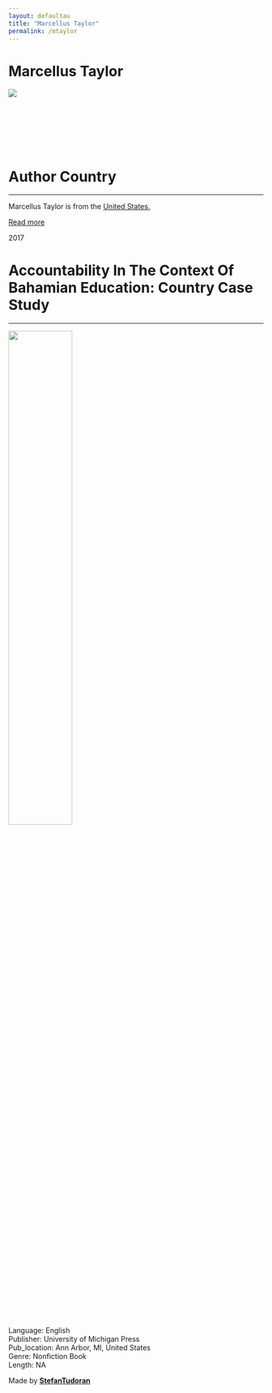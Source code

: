 ```yaml
---
layout: defaultau
title: "Marcellus Taylor"
permalink: /mtaylor
---
```

<!-- partial:index.partial.html -->
<div class="content">
    <h1>Marcellus Taylor</h1>
    <div class="quote">
        <div><img src="https://t4.ftcdn.net/jpg/03/40/12/49/360_F_340124934_bz3pQTLrdFpH92ekknuaTHy8JuXgG7fi.jpg" class="logo"></div>
    </div>
    <div class="timeline">
        <div style="padding-bottom:100px;"></div>
        <div class="block">
            <div class="date right"><p class="right">  </p></div>
            <div class="dot"></div>
            <div class="left first">
            <div class="author_country">
                <h1>Author Country</h1><hr>
        <div class="aclocation">     <p>Marcellus Taylor is from the <a href="http://localhost:4000/1">United States.</a></p></div>
              <div class="acreadmore">  <a href="NA" target="_blank">Read more</a></div>
            </div>
            </div>
        </div>
        <div class="block">
            <div class="date right"><p class="right">2017</p></div>
            <div class="dot"></div>
            <div class="left hide">
                <h1>Accountability In The Context Of Bahamian Education: Country Case Study</h1><hr>
                <p><img src=https://unesdoc.unesco.org/in/rest/Thumb/image?id=p%3A%3Ausmarcdef_0000259535&author=Taylor%2C+Marcellus&title=Accountability+in+the+context+of+Bahamian+education&year=2017&TypeOfDocument=UnescoPhysicalDocument&mat=PGD&ct=true&size=256&isPhysical=1&siteId=mainSite" height="50%" width = "50%"></p>
                <p>Language: English<br/>
                Publisher: University of Michigan Press<br/>
                Pub_location: Ann Arbor, MI, United States<br/>
                Genre: Nonfiction Book<br/>
                Length: NA</p>
            </div>
        </div>
        <div id="footer">
        <p id="copyright">Made by&nbsp;<strong><a href="https://www.linkedin.com/in/nicolae-stefan-tudoran-b02291127/" target="_blank">StefanTudoran</a></strong></p>
    </div>
</div>
